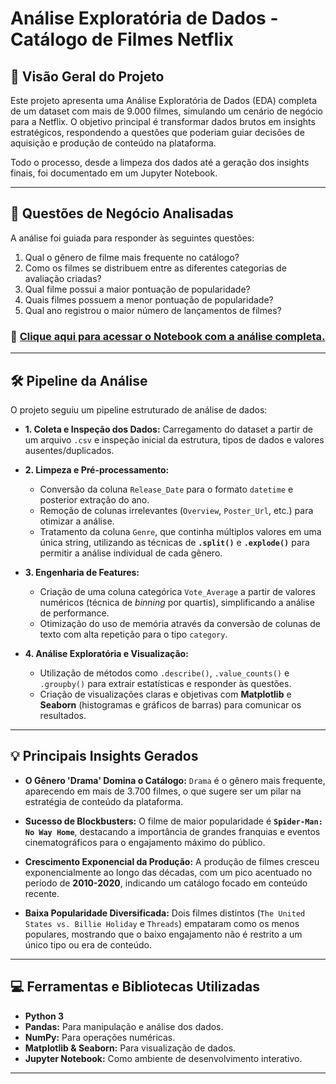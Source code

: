 # Análise Exploratória de Dados - Catálogo de Filmes Netflix

## 📜 Visão Geral do Projeto

Este projeto apresenta uma Análise Exploratória de Dados (EDA) completa de um dataset com mais de 9.000 filmes, simulando um cenário de negócio para a Netflix. O objetivo principal é transformar dados brutos em insights estratégicos, respondendo a questões que poderiam guiar decisões de aquisição e produção de conteúdo na plataforma.

Todo o processo, desde a limpeza dos dados até a geração dos insights finais, foi documentado em um Jupyter Notebook.

---

## 🎯 Questões de Negócio Analisadas

A análise foi guiada para responder às seguintes questões:

1.  Qual o gênero de filme mais frequente no catálogo?
2.  Como os filmes se distribuem entre as diferentes categorias de avaliação criadas?
3.  Qual filme possui a maior pontuação de popularidade?
4.  Quais filmes possuem a menor pontuação de popularidade?
5.  Qual ano registrou o maior número de lançamentos de filmes?

### 🔗 [Clique aqui para acessar o Notebook com a análise completa.](netflix_movie_data_analysis.ipynb)
---

## 🛠️ Pipeline da Análise

O projeto seguiu um pipeline estruturado de análise de dados:

* **1. Coleta e Inspeção dos Dados:** Carregamento do dataset a partir de um arquivo `.csv` e inspeção inicial da estrutura, tipos de dados e valores ausentes/duplicados.

* **2. Limpeza e Pré-processamento:**
    * Conversão da coluna `Release_Date` para o formato `datetime` e posterior extração do ano.
    * Remoção de colunas irrelevantes (`Overview`, `Poster_Url`, etc.) para otimizar a análise.
    * Tratamento da coluna `Genre`, que continha múltiplos valores em uma única string, utilizando as técnicas de **`.split()`** e **`.explode()`** para permitir a análise individual de cada gênero.

* **3. Engenharia de Features:**
    * Criação de uma coluna categórica `Vote_Average` a partir de valores numéricos (técnica de *binning* por quartis), simplificando a análise de performance.
    * Otimização do uso de memória através da conversão de colunas de texto com alta repetição para o tipo `category`.

* **4. Análise Exploratória e Visualização:**
    * Utilização de métodos como `.describe()`, `.value_counts()` e `.groupby()` para extrair estatísticas e responder às questões.
    * Criação de visualizações claras e objetivas com **Matplotlib** e **Seaborn** (histogramas e gráficos de barras) para comunicar os resultados.

---

## 💡 Principais Insights Gerados

* **O Gênero 'Drama' Domina o Catálogo:** `Drama` é o gênero mais frequente, aparecendo em mais de 3.700 filmes, o que sugere ser um pilar na estratégia de conteúdo da plataforma.

* **Sucesso de Blockbusters:** O filme de maior popularidade é **`Spider-Man: No Way Home`**, destacando a importância de grandes franquias e eventos cinematográficos para o engajamento máximo do público.

* **Crescimento Exponencial da Produção:** A produção de filmes cresceu exponencialmente ao longo das décadas, com um pico acentuado no período de **2010-2020**, indicando um catálogo focado em conteúdo recente.

* **Baixa Popularidade Diversificada:** Dois filmes distintos (`The United States vs. Billie Holiday` e `Threads`) empataram como os menos populares, mostrando que o baixo engajamento não é restrito a um único tipo ou era de conteúdo.

---

## 💻 Ferramentas e Bibliotecas Utilizadas

* **Python 3**
* **Pandas:** Para manipulação e análise dos dados.
* **NumPy:** Para operações numéricas.
* **Matplotlib & Seaborn:** Para visualização de dados.
* **Jupyter Notebook:** Como ambiente de desenvolvimento interativo.

---

